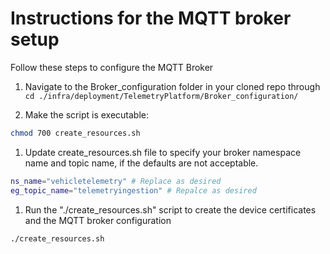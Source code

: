 # Instructions for the MQTT broker setup

Follow these steps to configure the MQTT Broker

1. Navigate to the Broker_configuration folder in your cloned repo through `cd ./infra/deployment/TelemetryPlatform/Broker_configuration/`

1. Make the script is executable:

```bash
chmod 700 create_resources.sh
```

1. Update create_resources.sh file to specify your broker namespace name and topic name, if the defaults are not acceptable.

```bash
ns_name="vehicletelemetry" # Replace as desired
eg_topic_name="telemetryingestion" # Repalce as desired
```

1. Run the "./create_resources.sh" script to create the device certificates and the MQTT broker configuration

```bash
./create_resources.sh
```
